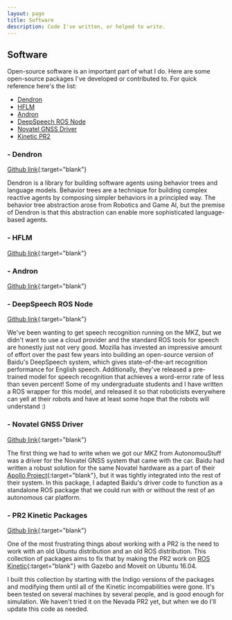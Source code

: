 ```yaml
---
layout: page
title: Software
description: Code I've written, or helped to write.
---
```


## Software

Open-source software is an important part of what I do. Here are some
open-source packages I've developed or contributed to. For quick
reference here's the list:

- [Dendron](#dendron)
- [HFLM](#hflm)
- [Andron](#andron)
- [DeepSpeech ROS Node](#deepspeech)
- [Novatel GNSS Driver](#gnss-driver)
- [Kinetic PR2](#pr2-kinetic)

### - <a name="dendron"></a> Dendron

[Github link](https://github.com/RichardKelley/dendron){:target="blank"}

Dendron is a library for building software agents using behavior trees and language models. Behavior trees are a technique for building complex reactive agents by composing simpler behaviors in a principled way. The behavior tree abstraction arose from Robotics and Game AI, but the premise of Dendron is that this abstraction can enable more sophisticated language-based agents.

### - <a name="hflm"></a> HFLM

[Github link](https://github.com/RichardKelley/hflm){:target="blank"}

### - <a name="andron"></a> Andron

[Github link](https://github.com/RichardKelley/andron){:target="blank"}

### - <a name="deepspeech"></a> DeepSpeech ROS Node
 
[Github link](https://github.com/RichardKelley/unr_deepspeech){:target="blank"}

We've been wanting to get speech recognition running on the MKZ, but
we didn't want to use a cloud provider and the standard ROS tools for
speech are honestly just not very good. Mozilla has invested an
impressive amount of effort over the past few years into building an
open-source version of Baidu's DeepSpeech system, which gives
state-of-the-art recognition performance for English
speech. Additionally, they've released a pre-trained model for speech
recognition that achieves a word-error rate of less than seven
percent! Some of my undergraduate students and I have written a ROS
wrapper for this model, and released it so that roboticists everywhere
can yell at their robots and have at least some hope that the robots
will understand :)

### - <a name="gnss-driver"></a> Novatel GNSS Driver

[Github link](https://github.com/RichardKelley/gnss_driver){:target="blank"}

The first thing we had to write when we got our MKZ from
AutonomouStuff was a driver for the Novatel GNSS system that came with
the car. Baidu had written a robust solution for the same Novatel
hardware as a part of their [Apollo
Project](http://apollo.auto/){:target="blank"}, but it was tightly
integrated into the rest of their system. In this package, I adapted
Baidu's driver code to function as a standalone ROS package that we
could run with or without the rest of an autonomous car platform.

### - <a name="pr2-kinetic"></a> PR2 Kinetic Packages

[Github link](https://github.com/RichardKelley/kinetic_pr2){:target="blank"}

One of the most frustrating things about working with a PR2 is the
need to work with an old Ubuntu distribution and an old ROS
distribution. This collection of packages aims to fix that by making
the PR2 work on [ROS
Kinetic](http://wiki.ros.org/kinetic){:target="blank"} with Gazebo and
Moveit on Ubuntu 16.04.

I built this collection by starting with the Indigo versions of the
packages and modifying them until all of the Kinetic incompabilities
were gone. It's been tested on several machines by several people, and
is good enough for simulation. We haven't tried it on the Nevada PR2
yet, but when we do I'll update this code as needed.





